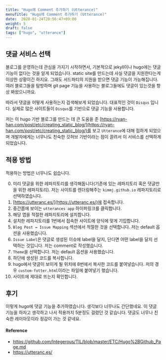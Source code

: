 ```yaml
---
title: "Hugo에 Comment 추가하기 (Utterance)"
menuTitle: "Hugo에 Comment 추가하기 (Utterance)"
date:  2020-01-24T20:56:47+09:00
weight: 5
draft: false
tags: ["hugo", "utterance"]
---
```


## 댓글 서비스 선택

블로그를 운영하는데 관심을 가지기 시작하면서, 기본적으로 jekyll이나 hugo에는 댓글 기능이 없다는 것을 알게 되었습니다.
static site를 만드는데 사실 댓글을 지원한다는게 이상한 상황이긴 하지요.
그래도 서드파티의 지원을 받으면 댓글 기능이 가능해집니다.
여러 블로그들을 탐방하며 git page 기능을 사용하는 블로그들에도 댓글이 있는것을 항상 봐왔으니까요.

따라서 댓글을 어떻게 사용하는지 검색해보게 되었습니다.
대표적인 것이 `Disqus` 입니다.
실제로 많은 사이트들이 `Disqus`를 기반으로 댓글 기능을 사용합니다.

저는 이 hugo 기반 블로그를 만드는 데 큰 도움을 준 [https://ryan-han.com/post/etc/creating_static_blog/](https://ryan-han.com/post/etc/creating_static_blog/)를 보고 `Utterance`에 대해 접하게 되었으며
개발자에게는 너무나도 친숙한 깃허브 기반이라는 점이 끌려서 이 서비스를 선택하게 되었습니다.

## 적용 방법

적용하는 방법은 너무나도 쉽습니다.

0. 미리 댓글을 위한 레파지토리를 생각해둡니다(기존에 있는 레파지토리 혹은 댓글만을 위한 레파지토리). 
   저는 사이트를 렌더링해주는 `kimmj.github.io` 레파지토리로 선택하였습니다.
1. [https://utteranc.es/](https://utteranc.es/)에 접속합니다.
2. 중간쯤에 보이는 `utterances app` 하이퍼링크를 클릭합니다.
3. 해당 앱을 적절한 레파지토리에 설치합니다.
4. 설치한 레파지토리를 1번에서 접속한 사이트에 양식에 맞게 기입합니다.
5. `Blog Post ↔️ Issue Mapping` 섹션에서 적절한 것을 선택합니다. 저는 default 옵션을 사용했습니다.
6. `Issue Label`은 댓글로 생성된 이슈에 label을 달지, 단다면 어떤 label을 달지 선택하는 것입니다.
   저는 comment로 작성했습니다.
7. `Theme`을 선택합니다. 저는 default 옵션을 사용했습니다.
8. 하단에 생성된 코드를 복사합니다.
9. hugo에서 댓글이 보이게 될 위치에 8번에서 복사한 코드를 붙여넣습니다.
   저의 경우 `custom-fotter.html`이라는 파일에 붙여넣기 했습니다.
10. 사이트에 제대로 뜨는지 확인합니다.

## 후기

이렇게 hugo에 댓글 기능을 추가하였습니다. 
생각보다 너무나도 간단했네요.
이 댓글 기능을 하자고 생각하고 나서 적용까지 5분정도 걸렸던 것 같습니다.
댓글도 너무나 친숙한 레이아웃이라 정감이 가는 것 같네요.

#### Reference 
* https://github.com/Integerous/TIL/blob/master/ETC/Hugo%2BGithub_Page.md
* https://utteranc.es/